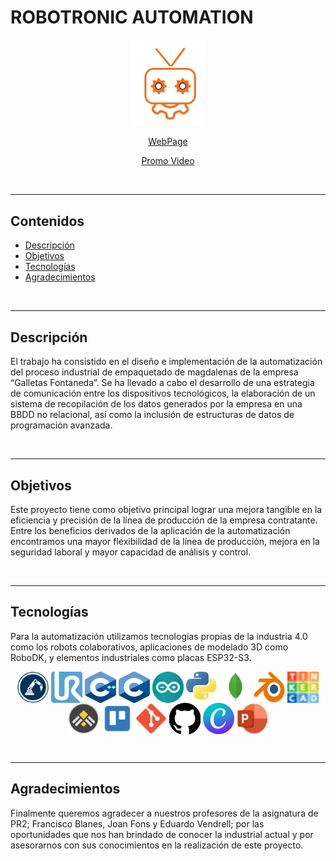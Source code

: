 # ROBOTRONIC AUTOMATION
</p>
<p align="center">
    <img src="./assets/images/robot2_sin_fondo.png" width="120px">
</p>

<p align="center">
    <a href="https://tamala24.github.io/ROBOTRONIC_WEB/">WebPage</a>
<br>
</p>
<p align="center">
     <a href="https://youtu.be/lWvmaNaFN50?feature=shared">Promo Video</a>
<br>
</p>

<br>

---

## Contenidos
  - [Descripción](#descripción)
  - [Objetivos](#objetivos)
  - [Tecnologías](#tecnologías)
  - [Agradecimientos](#agradecimientos)

<br>

---


## Descripción
El trabajo ha consistido en el diseño e implementación de la automatización del proceso industrial de empaquetado de magdalenas de la empresa “Galletas Fontaneda”. Se ha llevado a cabo el desarrollo de una estrategia de comunicación entre los dispositivos tecnológicos, la elaboración de un sistema de recopilación de los datos generados por la empresa en una BBDD no relacional, así como la inclusión de estructuras de datos de programación avanzada.

<br>

---

## Objetivos
Este proyecto tiene como objetivo principal lograr una mejora tangible en la eficiencia y precisión de la línea de producción de la empresa contratante. Entre los beneficios derivados de la aplicación de la automatización encontramos una mayor flexibilidad de la línea de producción, mejora en la seguridad laboral y mayor capacidad de análisis y control.

<br>

---

## Tecnologías

Para la automatización utilizamos tecnologías propias de la industria 4.0 como los robots colaborativos, aplicaciones de modelado 3D como RoboDK, y elementos industriales como placas ESP32-S3.

<p align="center">
    <img height=50 width=50 align="center" src="./assets/images/robodk_logo.jpg" />
    <img height=50 width=50 align="center" src="./assets/images/ur_logo.jpg" />
    <img height=50 width=50 align="center" src="./assets/images/c++_logo.jpg" />
    <img height=50 width=50 align="center" src="./assets/images/c_logo.jpg" />
    <img height=50 width=50 align="center" src="./assets/images/arduino_logo.jpg" />
    <img height=50 width=50 align="center" src="./assets/images/PYTHON.png" />
    <img height=50 width=50 align="center" src="./assets/images/MONGO.png" />
    <img height=50 width=50 align="center" src="./assets/images/BLENDER.png" />
    <img height=50 width=50 align="center" src="./assets/images/TINKERCAD.png" />
    <img height=50 width=50 align="center" src="./assets/images/GANTT.png" />
    <img height=50 width=50 align="center" src="./assets/images/trello_logo.png" />
    <img height=50 width=50 align="center" src="./assets/images/git_logo.jpg" />
    <img height=50 width=50 align="center" src="./assets/images/github_logo.jpg" />
    <img height=50 width=50 align="center" src="./assets/images/CANVA.png" />
    <img height=50 width=50 align="center" src="./assets/images/PW_POINT.png" />
        
<br>
</p>

<br>

---

## Agradecimientos

Finalmente queremos agradecer a nuestros profesores de la asignatura de PR2; Francisco Blanes, Joan Fons y Eduardo Vendrell; por las oportunidades que nos han brindado de conocer la industrial actual y por asesorarnos con sus conocimientos en la realización de este proyecto. 

